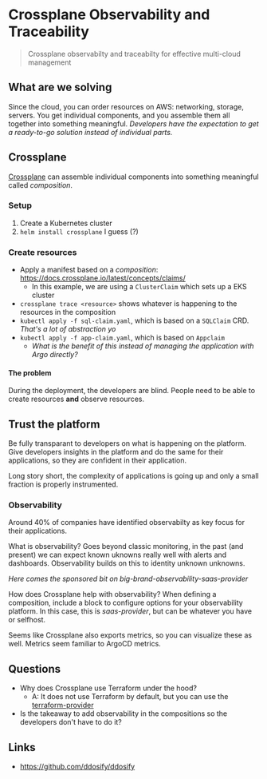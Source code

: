 # Crossplane Observability and Traceability

> Crossplane observabilty and traceabilty for effective multi-cloud management

## What are we solving

Since the cloud, you can order resources on AWS: networking, storage, servers. You get individual components, and you assemble them
all together into something meaningful. _Developers have the expectation to get a ready-to-go solution instead of individual parts._

## Crossplane

[Crossplane](https://www.crossplane.io/) can assemble individual components into something meaningful called _composition_.

###  Setup

1. Create a Kubernetes cluster
2. `helm install crossplane` I guess (?)

### Create resources

- Apply a manifest based on a _composition_: <https://docs.crossplane.io/latest/concepts/claims/>
  - In this example, we are using a `ClusterClaim` which sets up a EKS cluster
- `crossplane trace <resource>` shows whatever is happening to the resources in the composition
- `kubectl apply -f sql-claim.yaml`, which is based on a `SQLClaim` CRD. _That's a lot of abstraction yo_
- `kubectl apply -f app-claim.yaml`, which is based on `Appclaim`
  - _What is the benefit of this instead of managing the application with Argo directly?_

#### The problem

During the deployment, the developers are blind. People need to be able to create resources **and** observe resources.

## Trust the platform

Be fully transparant to developers on what is happening on the platform. Give developers insights in the platform and do the same
for their applications, so they are confident in their application.

Long story short, the complexity of applications is going up and only a small fraction is properly instrumented.

### Observability

Around 40% of companies have identified observabilty as key focus for their applications.

What is observability? Goes beyond classic monitoring, in the past (and present) we can expect known uknowns really well with alerts and dashboards.
Observability builds on this to identity unknown unknowns.

_Here comes the sponsored bit on big-brand-observability-saas-provider_

How does Crossplane help with observability? When defining a composition, include a block to configure options for your observability platform.
In this case, this is _saas-provider_, but can be whatever you have or selfhost.

Seems like Crossplane also exports metrics, so you can visualize these as well. Metrics seem familiar to ArgoCD metrics.

## Questions

- Why does Crossplane use Terraform under the hood?
  - A: It does not use Terraform by default, but you can use the [terraform-provider](https://github.com/upbound/provider-terraform)
- Is the takeaway to add observability in the compositions so the developers don't have to do it?

## Links

- <https://github.com/ddosify/ddosify>
